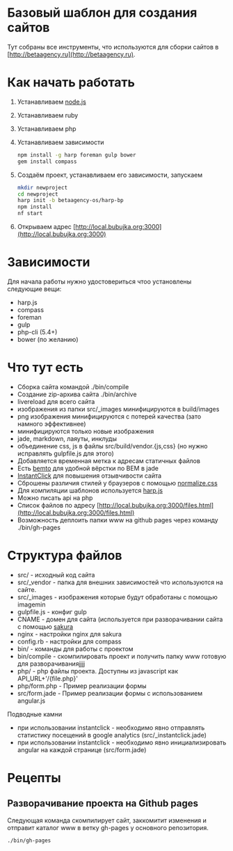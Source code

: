 # Базовый шаблон для создания сайтов

Тут собраны все инструменты, что используются для сборки сайтов в [http://betaagency.ru](http://betaagency.ru).

# Как начать работать

1. Устанавливаем [node.js](http://nodejs.org/)
2. Устанавливаем ruby
3. Устанавливаем php
4. Устанавливаем зависимости

   ```sh
   npm install -g harp foreman gulp bower
   gem install compass
   ```

5. Создаём проект, устанавливаем его зависимости, запускаем

   ```sh
   mkdir newproject
   cd newproject
   harp init -b betaagency-os/harp-bp
   npm install
   nf start
   ```

6. Открываем адрес [http://local.bubujka.org:3000](http://local.bubujka.org:3000)

# Зависимости

Для начала работы нужно удостовериться чтоо установлены следующие вещи:

- harp.js
- compass
- foreman
- gulp
- php-cli (5.4+)
- bower (по желанию)

# Что тут есть

- Сборка сайта командой ./bin/compile
- Создание zip-архива сайта ./bin/archive
- livereload для всего сайта
- изображения из папки src/_images минифицируются в build/images
- png изображения минифицируются с потерей качества (зато намного эффективнее)
- минифицируются только новые изображения
- jade, markdown, лаяуты, инклуды
- объединение css, js в файлы src/build/vendor.{js,css} (но нужно исправлять gulpfile.js для этого)
- Добавляется временная метка к адресам статичных файлов
- Есть [bemto](https://github.com/kizu/bemto) для удобной вёрстки по BEM в jade
- [InstantClick](http://instantclick.io/) для повышения отзывчивости сайта
- Сброшены различия стилей у браузеров с помощью [normalize.css](https://github.com/necolas/normalize.css/)
- Для компиляции шаблонов используется [harp.js](http://harpjs.com/)
- Можно писать api на php
- Список файлов по адресу [http://local.bubujka.org:3000/files.html](http://local.bubujka.org:3000/files.html)
- Возможность деплоить папки www на github pages через команду ./bin/gh-pages

# Структура файлов

- src/ - исходный код сайта
- src/_vendor - папка для внешних зависимостей что используются на сайте.
- src/_images - изображения которые будут обработаны с помощью imagemin
- gulpfile.js - конфиг gulp
- CNAME - домен для сайта (используется при разворачивании сайта с помощью [sakura](https://github.com/bubujka/sakura)
- nginx - настройки nginx для sakura
- config.rb - настройки для compass
- bin/ - команды для работы с проектом
- bin/compile - скомпилировать проект и получить папку www готовую для разворачиванияjjjj
- php/ - php файлы проекта. Доступны из javascript как API_URL+'/{file.php}'
- php/form.php - Пример реализации формы
- src/form.jade - Пример реализации формы с использованием angular.js

 Подводные камни
- при использовании instantclick - необходимо явно отправлять статистику посещений в google analytics (src/_instantclick.jade)
- при использовании instantclick - необходимо явно инициализировать angular на каждой странице (src/form.jade)


# Рецепты
## Разворачивание проекта на Github pages

Следующая команда скомпилирует сайт, заккомитит изменения и отправит каталог www в ветку gh-pages у основного репозитория.

```sh
./bin/gh-pages
```
